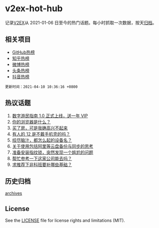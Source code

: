# v2ex-hot-hub

 记录[V2EX](https://www.v2ex.com/)从 2021-01-06 日至今的热门话题。每小时抓取一次数据，按天[归档](archives)。
 
 ## 相关项目

- [GitHub热榜](https://github.com/lonnyzhang423/github-hot-hub)
- [知乎热榜](https://github.com/lonnyzhang423/zhihu-hot-hub)
- [微博热榜](https://github.com/lonnyzhang423/weibo-hot-hub)
- [头条热榜](https://github.com/lonnyzhang423/toutiao-hot-hub)
- [抖音热榜](https://github.com/lonnyzhang423/douyin-hot-hub)


 `更新时间：2021-04-10 10:36:16 +0800`

## 热议话题

1. [数字游民指南 1.0 正式上线，送一年 VIP](https://www.v2ex.com/t/769362)
1. [你的浏览器是什么？](https://www.v2ex.com/t/769433)
1. [买了房，可是我确高兴不起来](https://www.v2ex.com/t/769390)
1. [有人的 12 是不戴手机壳的吗？](https://www.v2ex.com/t/769377)
1. [绞尽脑汁，都怎么起的设备名？](https://www.v2ex.com/t/769488)
1. [关于使用包括阿里等云盘备份与同步的思考](https://www.v2ex.com/t/769339)
1. [准备安装指纹锁，突然发现一个尴尬的问题](https://www.v2ex.com/t/769409)
1. [帮忙参考一下这家公司能去吗？](https://www.v2ex.com/t/769340)
1. [求推荐下非科班要补哪些基础？](https://www.v2ex.com/t/769350)

## 历史归档

[archives](archives)

## License

See the [LICENSE](LICENSE) file for license rights and limitations (MIT).
